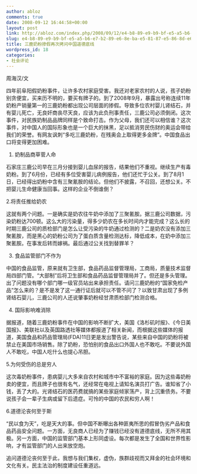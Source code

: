 ```yaml
---
author: abloz
comments: true
date: 2008-09-12 16:44:58+00:00
layout: post
link: http://abloz.com/index.php/2008/09/12/e4-b8-89-e9-b9-bf-e5-a5-b6-e7-b2-89-e6-8e-ba-e5-81-87-e5-86-8d-e6-ac-a1-e6-8b-b7-e9-97-ae-e4-b8-ad-e5-9b-bd-e9-81-93-e5-be-b7-e5-ba-95-e7-ba-bf/
slug: e4-b8-89-e9-b9-bf-e5-a5-b6-e7-b2-89-e6-8e-ba-e5-81-87-e5-86-8d-e6-ac-a1-e6-8b-b7-e9-97-ae-e4-b8-ad-e5-9b-bd-e9-81-93-e5-be-b7-e5-ba-95-e7-ba-bf
title: 三鹿奶粉掺假再次拷问中国道德底线
wordpress_id: 18
categories:
- 社会评论
---
```


周海汉/文

四年前阜阳假奶粉事件，让许多农村家庭受害。我还对老家农村的人说，孩子奶粉别贪便宜，买来历不明的，要买有牌子的。到了2008年9月，暴露出号称连续11年奶粉产销量第一的三鹿奶粉都出现公司层面的掺假。导致多位农村婴儿肾结石，并有婴儿死亡，无良奸商丧尽天良，应该为此负刑事责任，三鹿公司必须倒闭。这次事件，对民族奶制品品牌同样是个致命打击。作为父母，我们还可以相信谁？这次事件，对中国人的国际形象也是一个巨大的抹黑，足以抵消劳民伤财的奥运会带给我们的荣誉。有网友讽刺“多吃三鹿奶粉，在残奥会上取得更多金牌”。中国食品出口将变得更加困难。

1. 奶制品商草菅人命

石家庄三鹿公司早在三月分接到婴儿血尿的报告，结果他们不重视。继续生产有毒奶粉。到了6月份，已经有多位受害婴儿病例报告，他们还忙于公关。到了8月1日，已经得出奶粉中含有三聚氰胺的结论。但他们不披露，不召回，还想公关。不把婴儿生命健康当回事。这样的企业不倒谁倒？

2.将责任推给奶农

这就有两个问题。一是确实是奶农往牛奶中添加了三聚氰胺。据三鹿公司数据，污染奶粉达700顿。这么大的污染量，得多少奶农在多长时间内才能完成？这么长的时期三鹿公司的质检部门是怎么让受污染的牛奶通过检测的？二是奶农没有添加三聚氰胺，而是黑心的奶粉公司为了蛋白质含量检测达标，降低成本，在奶中添加三聚氰胺。在事发后转而嫁祸。最后通过公关找到替罪羊？

3. 食品监管部门不作为

中国的食品监管，原来就有卫生部，食品药品监督管理局，工商局，质量技术监督局四部门管。“大部制”后将卫生部和食品药品监督管理局并了。但还是多头管理。出了问题没有哪个部门哪一级官员站出来承担责任。请问三鹿奶粉的“国家免检产品”怎么来的？是不是发了这一通行证后就可以不管不问了？以致甘肃出现了多例肾结石婴儿，三鹿公司的人还说肇事奶粉经甘肃质检部门检测合格。

4. 国际影响难消除

据报道，随着三鹿奶粉事件在中国的影响不断扩大，美国《洛杉矶时报》、《今日美国报》、美联社以及英国路透社等媒体都报道了相关新闻，而根据这些媒体的报道，美国食品和药品管理局(FDA)11日更是发出警告说，某些来自中国的奶粉将被禁止在美国市场销售。除了奶粉，恐怕别的食品出口外国人也不敢吃。不要说外国人不敢吃，中国人吃什么也提心吊胆。

5.为何受伤的总是穷人

这次毒奶粉事件，患病婴儿大多来自农村和城市中不富裕的家庭。因为这些毒奶粉卖的便宜，而且牌子也很有名气，还经常在电视上请知名演员打广告。谁知省了小钱，丢了大的。光肾结石的医药费就搞的某些家庭倾家荡产，背上沉重债务。不要说孩子会一辈子生病或留下后遗症。可怜的中国的农民和穷人啊！

6.道德沦丧何至于斯

“民以食为天”，吃是天大的事。但中国不断曝出各种匪夷所思的假冒伪劣产品和食品药品安全问题。一方面，无良商人已经为了赚钱已经没有道德底线，无所不用其极。另一方面，中国的监管部门基本上形同虚设。每次都是发生了全国和世界性影响，才有监管部门的人出来放空炮。

追问道德沦丧何至于此，我想与我们集权，虚伪，族群歧视而又拜金的社会环境和文化有关。民主法治的制度建设任重道远。
